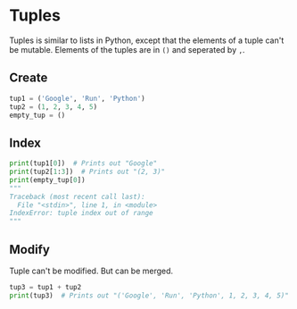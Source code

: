 # Tuples
Tuples is similar to lists in Python, except that the elements of a tuple can't be mutable. 
Elements of the tuples are in `()` and seperated by `,`.

## Create 
```python
tup1 = ('Google', 'Run', 'Python')
tup2 = (1, 2, 3, 4, 5)
empty_tup = ()
```

## Index
```python   
print(tup1[0])  # Prints out "Google"
print(tup2[1:3])  # Prints out "(2, 3)"
print(empty_tup[0])  
"""
Traceback (most recent call last):
  File "<stdin>", line 1, in <module>
IndexError: tuple index out of range
"""
```

## Modify
Tuple can't be modified. But can be merged.
```python
tup3 = tup1 + tup2
print(tup3)  # Prints out "('Google', 'Run', 'Python', 1, 2, 3, 4, 5)"
```
